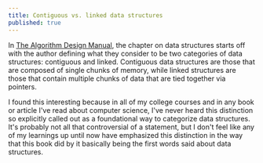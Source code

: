 ```yaml
---
title: Contiguous vs. linked data structures
published: true
---
```


In [The Algorithm Design Manual](https://www.algorist.com/), the chapter on data structures starts off with the author defining what they consider to be two categories of data structures: contiguous and linked. Contiguous data structures are those that are composed of single chunks of memory, while linked structures are those that contain multiple chunks of data that are tied together via pointers.

I found this interesting because in all of my college courses and in any book or article I've read about computer science, I've never heard this distinction so explicitly called out as a foundational way to categorize data structures. It's probably not all that controversial of a statement, but I don't feel like any of my learnings up until now have emphasized this distinction in the way that this book did by it basically being the first words said about data structures.

